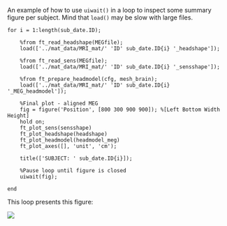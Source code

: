 An example of how to use `uiwait()` in a loop to inspect some summary figure per subject. Mind that `load()` may be slow with large files.


    for i = 1:length(sub_date.ID);
    
        %from ft_read_headshape(MEGfile);
        load(['../mat_data/MRI_mat/' 'ID' sub_date.ID{i} '_headshape']);
    
        %from ft_read_sens(MEGfile);
        load(['../mat_data/MRI_mat/' 'ID' sub_date.ID{i} '_sensshape']);
    
        %from ft_prepare_headmodel(cfg, mesh_brain);
        load(['../mat_data/MRI_mat/' 'ID' sub_date.ID{i} '_MEG_headmodel']);
    
        %Final plot - aligned MEG
        fig = figure('Position', [800 300 900 900]); %[Left Bottom Width Height]
        hold on;
        ft_plot_sens(sensshape)
        ft_plot_headshape(headshape)
        ft_plot_headmodel(headmodel_meg)
        ft_plot_axes([], 'unit', 'cm');
    
        title(['SUBJECT: ' sub_date.ID{i}]);
    
        %Pause loop until figure is closed
        uiwait(fig);

    end

This loop presents this figure:

![](https://github.com/natmegsweden/NatMEG_Wiki/blob/main/wiki_images/exampleplot1.png)